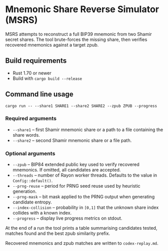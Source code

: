 # Mnemonic Share Reverse Simulator (MSRS)

MSRS attempts to reconstruct a full BIP39 mnemonic from two Shamir secret shares. The tool brute-forces the missing share, then verifies recovered mnemonics against a target zpub.

## Build requirements

- Rust 1.70 or newer
- Build with `cargo build --release`

## Command line usage

```
cargo run -- --share1 SHARE1 --share2 SHARE2 --zpub ZPUB --progress
```

### Required arguments

- `--share1` – first Shamir mnemonic share or a path to a file containing the share words.
- `--share2` – second Shamir mnemonic share or a file path.

### Optional arguments

- `--zpub` – BIP84 extended public key used to verify recovered mnemonics. If omitted, all candidates are accepted.
- `--threads` – number of Rayon worker threads. Defaults to the value in `Config::default()`.
- `--prng-reuse` – period for PRNG seed reuse used by heuristic generation.
- `--prng-mask` – bit mask applied to the PRNG output when generating candidate entropy.
- `--index-collision` – probability in `[0,1]` that the unknown share index collides with a known index.
- `--progress` – display live progress metrics on stdout.

At the end of a run the tool prints a table summarising candidates tested, matches found and the best zpub similarity prefix.

Recovered mnemonics and zpub matches are written to `codex-replay.md`.
